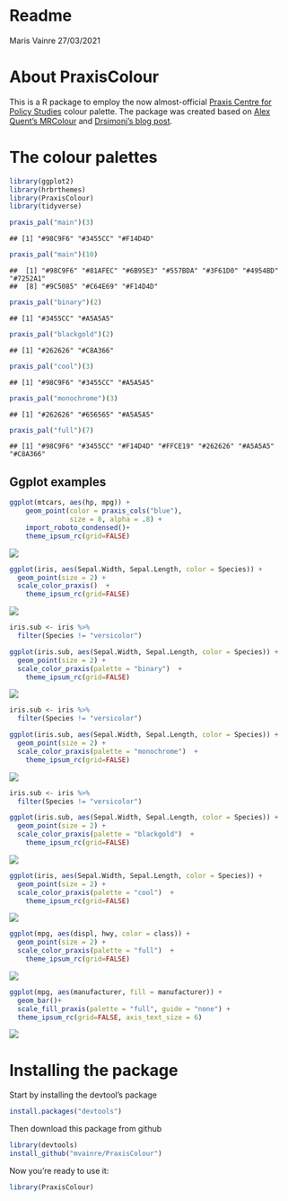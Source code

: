 Readme
================
Maris Vainre
27/03/2021

# About PraxisColour

This is a R package to employ the now almost-official [Praxis Centre for
Policy Studies](http://www.praxis.ee/en/) colour palette. The package
was created based on [Alex Quent’s
MRColour](https://github.com/JAQuent/MRColour) and [Drsimonj’s blog
post](https://drsimonj.svbtle.com/creating-corporate-colour-palettes-for-ggplot2).

# The colour palettes

``` r
library(ggplot2)
library(hrbrthemes)
library(PraxisColour)
library(tidyverse)

praxis_pal("main")(3)
```

    ## [1] "#98C9F6" "#3455CC" "#F14D4D"

``` r
praxis_pal("main")(10)
```

    ##  [1] "#98C9F6" "#81AFEC" "#6B95E3" "#557BDA" "#3F61D0" "#4954BD" "#7252A1"
    ##  [8] "#9C5085" "#C64E69" "#F14D4D"

``` r
praxis_pal("binary")(2)
```

    ## [1] "#3455CC" "#A5A5A5"

``` r
praxis_pal("blackgold")(2)
```

    ## [1] "#262626" "#C8A366"

``` r
praxis_pal("cool")(3)
```

    ## [1] "#98C9F6" "#3455CC" "#A5A5A5"

``` r
praxis_pal("monochrome")(3)
```

    ## [1] "#262626" "#656565" "#A5A5A5"

``` r
praxis_pal("full")(7)
```

    ## [1] "#98C9F6" "#3455CC" "#F14D4D" "#FFCE19" "#262626" "#A5A5A5" "#C8A366"

## Ggplot examples

``` r
ggplot(mtcars, aes(hp, mpg)) +
    geom_point(color = praxis_cols("blue"),
               size = 8, alpha = .8) +
    import_roboto_condensed()+
    theme_ipsum_rc(grid=FALSE)
```

![](Readme_files/figure-gfm/dotsSin-1.png)<!-- -->

``` r
ggplot(iris, aes(Sepal.Width, Sepal.Length, color = Species)) +
  geom_point(size = 2) +
  scale_color_praxis()  +
    theme_ipsum_rc(grid=FALSE)
```

![](Readme_files/figure-gfm/dots3-1.png)<!-- -->

``` r
iris.sub <- iris %>%
  filter(Species != "versicolor")

ggplot(iris.sub, aes(Sepal.Width, Sepal.Length, color = Species)) +
  geom_point(size = 2) +
  scale_color_praxis(palette = "binary")  +
    theme_ipsum_rc(grid=FALSE)
```

![](Readme_files/figure-gfm/dotsBin-1.png)<!-- -->

``` r
iris.sub <- iris %>%
  filter(Species != "versicolor")

ggplot(iris.sub, aes(Sepal.Width, Sepal.Length, color = Species)) +
  geom_point(size = 2) +
  scale_color_praxis(palette = "monochrome")  +
    theme_ipsum_rc(grid=FALSE)
```

![](Readme_files/figure-gfm/dotsMono-1.png)<!-- -->

``` r
iris.sub <- iris %>%
  filter(Species != "versicolor")

ggplot(iris.sub, aes(Sepal.Width, Sepal.Length, color = Species)) +
  geom_point(size = 2) +
  scale_color_praxis(palette = "blackgold")  +
    theme_ipsum_rc(grid=FALSE)
```

![](Readme_files/figure-gfm/dotsBG-1.png)<!-- -->

``` r
ggplot(iris, aes(Sepal.Width, Sepal.Length, color = Species)) +
  geom_point(size = 2) +
  scale_color_praxis(palette = "cool")  +
    theme_ipsum_rc(grid=FALSE)
```

![](Readme_files/figure-gfm/dots2-1.png)<!-- -->

``` r
ggplot(mpg, aes(displ, hwy, color = class)) +
  geom_point(size = 2) +
  scale_color_praxis(palette = "full")  +
    theme_ipsum_rc(grid=FALSE)
```

![](Readme_files/figure-gfm/dotsall-1.png)<!-- -->

``` r
ggplot(mpg, aes(manufacturer, fill = manufacturer)) +
  geom_bar()+
  scale_fill_praxis(palette = "full", guide = "none") +
  theme_ipsum_rc(grid=FALSE, axis_text_size = 6)
```

![](Readme_files/figure-gfm/barAll-1.png)<!-- -->

# Installing the package

Start by installing the devtool’s package

``` r
install.packages("devtools")
```

Then download this package from github

``` r
library(devtools)
install_github("mvainre/PraxisColour")
```

Now you’re ready to use it:

``` r
library(PraxisColour)
```
